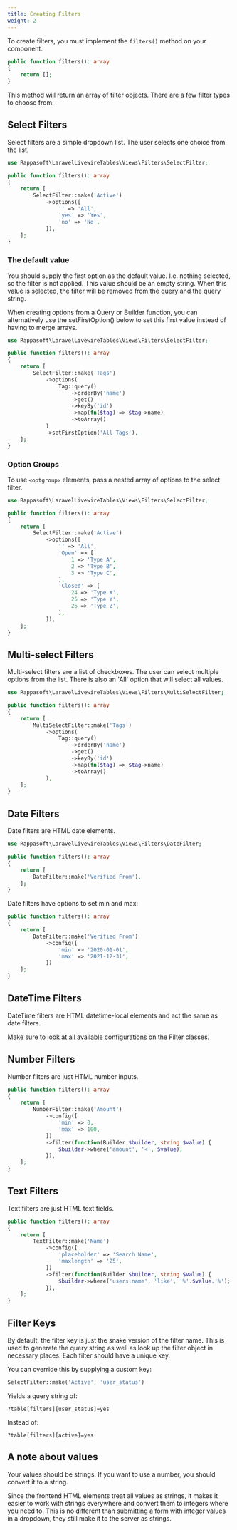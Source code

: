 ```yaml
---
title: Creating Filters
weight: 2
---
```


To create filters, you must implement the `filters()` method on your component.

```php
public function filters(): array
{
    return [];
}
```

This method will return an array of filter objects. There are a few filter types to choose from:

## Select Filters

Select filters are a simple dropdown list. The user selects one choice from the list.

```php
use Rappasoft\LaravelLivewireTables\Views\Filters\SelectFilter;

public function filters(): array
{
    return [
        SelectFilter::make('Active')
            ->options([
                '' => 'All',
                'yes' => 'Yes',
                'no' => 'No',
            ]),
    ];
}
```

### The default value

You should supply the first option as the default value. I.e. nothing selected, so the filter is not applied. This value should be an empty string. When this value is selected, the filter will be removed from the query and the query string.

When creating options from a Query or Builder function, you can alternatively use the setFirstOption() below to set this first value instead of having to merge arrays.

```php
use Rappasoft\LaravelLivewireTables\Views\Filters\SelectFilter;

public function filters(): array
{
    return [
        SelectFilter::make('Tags')
            ->options(
                Tag::query()
                    ->orderBy('name')
                    ->get()
                    ->keyBy('id')
                    ->map(fn($tag) => $tag->name)
                    ->toArray()
            )
            ->setFirstOption('All Tags'),
    ];
}
```
### Option Groups

To use `<optgroup>` elements, pass a nested array of options to the select filter.

```php
use Rappasoft\LaravelLivewireTables\Views\Filters\SelectFilter;

public function filters(): array
{
    return [
        SelectFilter::make('Active')
            ->options([
                '' => 'All',
                'Open' => [
                    1 => 'Type A',
                    2 => 'Type B',
                    3 => 'Type C',
                ],
                'Closed' => [
                    24 => 'Type X',
                    25 => 'Type Y',
                    26 => 'Type Z',
                ],
            ]),
    ];
}
```

## Multi-select Filters

Multi-select filters are a list of checkboxes. The user can select multiple options from the list. There is also an 'All' option that will select all values.

```php
use Rappasoft\LaravelLivewireTables\Views\Filters\MultiSelectFilter;

public function filters(): array
{
    return [
        MultiSelectFilter::make('Tags')
            ->options(
                Tag::query()
                    ->orderBy('name')
                    ->get()
                    ->keyBy('id')
                    ->map(fn($tag) => $tag->name)
                    ->toArray()
            ),
    ];
}
```

## Date Filters

Date filters are HTML date elements.

```php
use Rappasoft\LaravelLivewireTables\Views\Filters\DateFilter;

public function filters(): array
{
    return [
        DateFilter::make('Verified From'),
    ];
}
```

Date filters have options to set min and max:

```php
public function filters(): array
{
    return [
        DateFilter::make('Verified From')
            ->config([
                'min' => '2020-01-01',
                'max' => '2021-12-31',
            ])
    ];
}
```

## DateTime Filters

DateTime filters are HTML datetime-local elements and act the same as date filters.

Make sure to look at [all available configurations](available-methods#filter-methods) on the Filter classes.

## Number Filters

Number filters are just HTML number inputs.

```php
public function filters(): array
{
    return [
        NumberFilter::make('Amount')
            ->config([
                'min' => 0,
                'max' => 100,
            ])
            ->filter(function(Builder $builder, string $value) {
                $builder->where('amount', '<', $value);
            }),
    ];
}
```

## Text Filters

Text filters are just HTML text fields.

```php
public function filters(): array
{
    return [
        TextFilter::make('Name')
            ->config([
                'placeholder' => 'Search Name',
                'maxlength' => '25',
            ])
            ->filter(function(Builder $builder, string $value) {
                $builder->where('users.name', 'like', '%'.$value.'%');
            }),
    ];
}
```

## Filter Keys

By default, the filter key is just the snake version of the filter name. This is used to generate the query string as well as look up the filter object in necessary places. Each filter should have a unique key.

You can override this by supplying a custom key:

```php
SelectFilter::make('Active', 'user_status')
```

Yields a query string of:

```
?table[filters][user_status]=yes
```

Instead of:

```
?table[filters][active]=yes
```

## A note about values

Your values should be strings. If you want to use a number, you should convert it to a string.

Since the frontend HTML elements treat all values as strings, it makes it easier to work with strings everywhere and convert them to integers where you need to. This is no different than submitting a form with integer values in a dropdown, they still make it to the server as strings.
